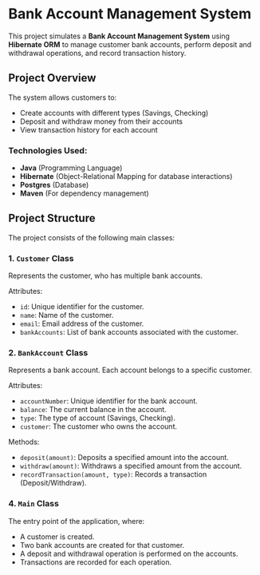 # Bank Account Management System

This project simulates a **Bank Account Management System** using **Hibernate ORM** to manage customer bank accounts, perform deposit and withdrawal operations, and record transaction history.

## Project Overview

The system allows customers to:
- Create accounts with different types (Savings, Checking)
- Deposit and withdraw money from their accounts
- View transaction history for each account

### Technologies Used:
- **Java** (Programming Language)
- **Hibernate** (Object-Relational Mapping for database interactions)
- **Postgres** (Database)
- **Maven** (For dependency management)

## Project Structure

The project consists of the following main classes:

### 1. `Customer` Class
Represents the customer, who has multiple bank accounts.

Attributes:
- `id`: Unique identifier for the customer.
- `name`: Name of the customer.
- `email`: Email address of the customer.
- `bankAccounts`: List of bank accounts associated with the customer.

### 2. `BankAccount` Class
Represents a bank account. Each account belongs to a specific customer.

Attributes:
- `accountNumber`: Unique identifier for the bank account.
- `balance`: The current balance in the account.
- `type`: The type of account (Savings, Checking).
- `customer`: The customer who owns the account.

Methods:
- `deposit(amount)`: Deposits a specified amount into the account.
- `withdraw(amount)`: Withdraws a specified amount from the account.
- `recordTransaction(amount, type)`: Records a transaction (Deposit/Withdraw).


### 4. `Main` Class
The entry point of the application, where:
- A customer is created.
- Two bank accounts are created for that customer.
- A deposit and withdrawal operation is performed on the accounts.
- Transactions are recorded for each operation.


